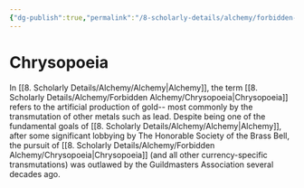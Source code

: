 ```yaml
---
{"dg-publish":true,"permalink":"/8-scholarly-details/alchemy/forbidden-alchemy/chrysopoeia/","noteIcon":""}
---
```


# Chrysopoeia

In [[8. Scholarly Details/Alchemy/Alchemy\|Alchemy]], the term [[8. Scholarly Details/Alchemy/Forbidden Alchemy/Chrysopoeia\|Chrysopoeia]] refers to the artificial production of gold-- most commonly by the transmutation of other metals such as lead. Despite being one of the fundamental goals of [[8. Scholarly Details/Alchemy/Alchemy\|Alchemy]], after some significant lobbying by The Honorable Society of the Brass Bell, the pursuit of [[8. Scholarly Details/Alchemy/Forbidden Alchemy/Chrysopoeia\|Chrysopoeia]] (and all other currency-specific transmutations) was outlawed by the Guildmasters Association several decades ago.